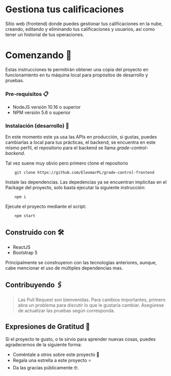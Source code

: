 # Gestiona tus calificaciones

Sitio web (frontend) donde puedes gestionar tus calificaciones en la nube, creando, editando y eliminando tus calificaciones y usuarios, así como tener un historial de tus operaciones.

# Comenzando 🚀

Estas instrucciones te permitirán obtener una copia del proyecto en funcionamiento en tu máquina local para propósitos de desarrollo y pruebas.

### Pre-requisitos 📋

- NodeJS versión 10.16 o superior
- NPM versión 5.6 o superior

### Instalación (desarrollo) 🔧

En este momento este ya usa las APIs en producción, si gustas, puedes cambiarlas a local para tus prácticas, el backend, se encuentra en este mismo perfil, el repositorio para el backend se llama _grade-control-backend_.

Tal vez suene muy obvio pero primero clone el repositorio

```
    git clone https://github.com/EleomarPL/grade-control-frontend
```

Instale las dependencias. Las depedencias ya se encuentran implicitas en el Package del proyecto, solo basta ejecutar la siguiente instrucción:

```
    npm i
```

Ejecute el proyecto mediante el script:

```
    npm start
```

## Construido con 🛠️

- ReactJS
- Bootstrap 5

Principalmente se construyeron con las tecnologías anteriores, aunque, cabe mencionar el uso de múltiples dependencias mas.

## Contribuyendo 🖇️

> Las Pull Request son bienvenidas. Para cambios importantes, primero abra un problema para discutir lo que le gustaría cambiar.
> Asegúrese de actualizar las pruebas según corresponda.

## Expresiones de Gratitud 🎁

Si el proyecto te gusto, o te sirvio para aprender nuevas cosas, puedes agradecernos de la siguiente forma:

- Coméntale a otros sobre este proyecto 📢
- Regala una estrella a este proyecto ⭐
- Da las gracias públicamente 🤓.
